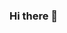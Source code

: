 ### Hi there 👋

<!--
**EoghainOB/EoghainOB** is a ✨ _special_ ✨ repository because its `README.md` (this file) appears on your GitHub profile.

<div id="badges">
  <a href="https://www.linkedin.com/in/eoghain-o-briain/">
    <img src="https://img.shields.io/badge/LinkedIn-blue?style=for-the-badge&logo=linkedin&logoColor=white" alt="LinkedIn Badge"/>
  </a>
</div>
